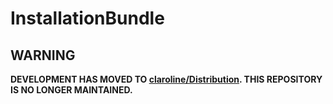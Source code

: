 # InstallationBundle

WARNING
-------

**DEVELOPMENT HAS MOVED TO [claroline/Distribution](http://github.com/claroline/Distribution). THIS REPOSITORY IS NO LONGER MAINTAINED.**
